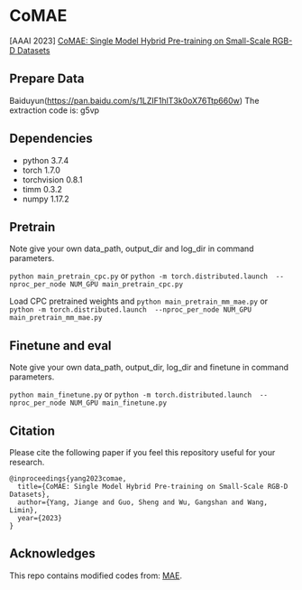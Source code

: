 # CoMAE
[AAAI 2023] [CoMAE: Single Model Hybrid Pre-training on Small-Scale RGB-D Datasets](https://arxiv.org/abs/2302.06148)

## Prepare Data
Baiduyun(https://pan.baidu.com/s/1LZIF1hlT3k0oX76Ttp660w) The extraction code is: g5vp

## Dependencies
* python 3.7.4
* torch 1.7.0
* torchvision 0.8.1
* timm 0.3.2
* numpy 1.17.2

## Pretrain
Note give your own data_path, output_dir and log_dir in command parameters.

 `python main_pretrain_cpc.py` or `python -m torch.distributed.launch  --nproc_per_node NUM_GPU main_pretrain_cpc.py`
 
 Load CPC pretrained weights and `python main_pretrain_mm_mae.py` or `python -m torch.distributed.launch  --nproc_per_node NUM_GPU main_pretrain_mm_mae.py`
 
 ## Finetune and eval
 Note give your own data_path, output_dir, log_dir and finetune in command parameters.
 
 `python main_finetune.py` or
 `python -m torch.distributed.launch  --nproc_per_node NUM_GPU main_finetune.py`
 
## Citation
Please cite the following paper if you feel this repository useful for your research.
```
@inproceedings{yang2023comae,
  title={CoMAE: Single Model Hybrid Pre-training on Small-Scale RGB-D Datasets},
  author={Yang, Jiange and Guo, Sheng and Wu, Gangshan and Wang, Limin},
  year={2023}
}
```
## Acknowledges
This repo contains modified codes from: [MAE](https://github.com/facebookresearch/mae).

